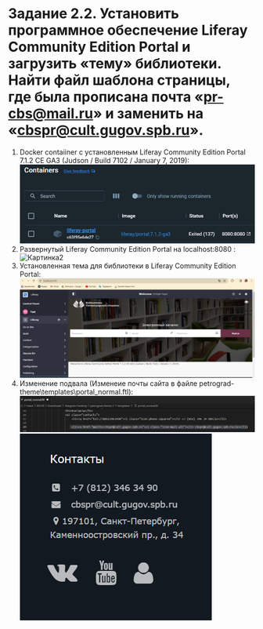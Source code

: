 # Задание 2.2. Установить программное обеспечение Liferay Community Edition Portal и загрузить «тему» библиотеки. Найти файл шаблона страницы, где была прописана почта «pr-cbs@mail.ru» и заменить на «cbspr@cult.gugov.spb.ru».
1. Docker contaiiner c установленным Liferay Community Edition Portal 7.1.2 CE GA3 (Judson / Build 7102 / January 7, 2019):  
![Картинка1](img/2.1.png)  
2. Развернутый Liferay Community Edition Portal на localhost:8080 :  
![Картинка2](img/2.2.png)  
3. Установленная тема для библиотеки в Liferay Community Edition Portal:  
![Картинка3](img/2.3.png)  
4. Изменение подвала (Изменеие почты сайта в файле petrograd-theme\templates\portal_normal.ftl):  
![Картинка4](img/2.4.png)  
![Картинка5](img/2.5.png)
   
